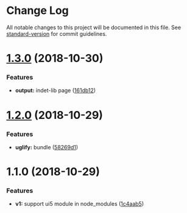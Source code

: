 # Change Log

All notable changes to this project will be documented in this file. See [standard-version](https://github.com/conventional-changelog/standard-version) for commit guidelines.

<a name="1.3.0"></a>
# [1.3.0](https://github.com/Soontao/gulp-copy-ui5-thirdparty-library/compare/v1.2.0...v1.3.0) (2018-10-30)


### Features

* **output:** indet-lib page ([161db12](https://github.com/Soontao/gulp-copy-ui5-thirdparty-library/commit/161db12))



<a name="1.2.0"></a>
# [1.2.0](https://github.com/Soontao/gulp-copy-ui5-thirdparty-library/compare/v1.1.0...v1.2.0) (2018-10-29)


### Features

* **uglify:** bundle ([58269d1](https://github.com/Soontao/gulp-copy-ui5-thirdparty-library/commit/58269d1))



<a name="1.1.0"></a>
# 1.1.0 (2018-10-29)


### Features

* **v1:** support ui5 module in node_modules ([1c4aab5](https://github.com/Soontao/gulp-copy-ui5-thirdparty-library/commit/1c4aab5))
